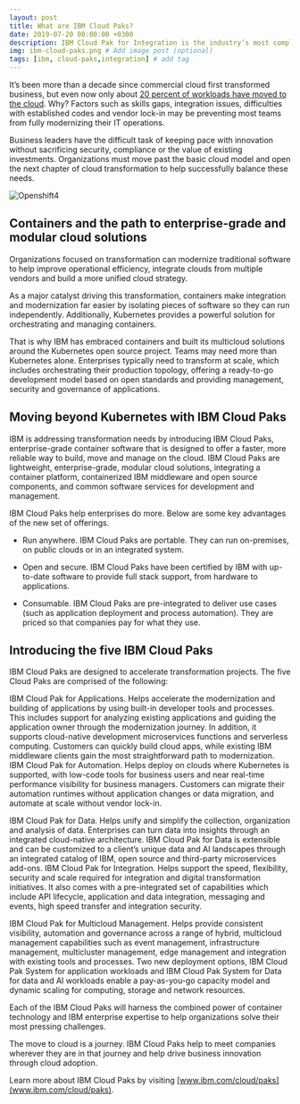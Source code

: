 ```yaml
---
layout: post
title: What are IBM Cloud Paks?
date: 2019-07-20 00:00:00 +0300
description: IBM Cloud Pak for Integration is the industry’s most complete hybrid integration platform. Access all of the integration tools that your team needs to balance traditional and modern styles of integration. Set up the appropriate governance to provide the right level of access to each team member. Use any of the tools alone or together, through a single interface with a single login and dashboard.
img: ibm-cloud-paks.png # Add image post (optional)
tags: [ibm, cloud-paks,integration] # add tag
---
```




It’s been more than a decade since commercial cloud first transformed business, but even now only about [20 percent of workloads have moved to the cloud](https://www.mckinsey.com/industries/high-tech/our-insights/it-as-a-service-from-build-to-consume). Why? Factors such as skills gaps, integration issues, difficulties with established codes and vendor lock-in may be preventing most teams from fully modernizing their IT operations.

Business leaders have the difficult task of keeping pace with innovation without sacrificing security, compliance or the value of existing investments. Organizations must move past the basic cloud model and open the next chapter of cloud transformation to help successfully balance these needs.

![Openshift4](https://1.cms.s81c.com/sites/default/files/2019-06/IBM%20Cloud%20Pak%20for%20Integration%20diagram.jpg)



## Containers and the path to enterprise-grade and modular cloud solutions

Organizations focused on transformation can modernize traditional software to help improve operational efficiency, integrate clouds from multiple vendors and build a more unified cloud strategy.

As a major catalyst driving this transformation, containers make integration and modernization far easier by isolating pieces of software so they can run independently. Additionally, Kubernetes provides a powerful solution for orchestrating and managing containers.

That is why IBM has embraced containers and built its multicloud solutions around the Kubernetes open source project. Teams may need more than Kubernetes alone. Enterprises typically need to transform at scale, which includes orchestrating their production topology, offering a ready-to-go development model based on open standards and providing management, security and governance of applications.


## Moving beyond Kubernetes with IBM Cloud Paks


IBM is addressing transformation needs by introducing IBM Cloud Paks, enterprise-grade container software that is designed to offer a faster, more reliable way to build, move and manage on the cloud. IBM Cloud Paks are lightweight, enterprise-grade, modular cloud solutions, integrating a container platform, containerized IBM middleware and open source components, and common software services for development and management.

IBM Cloud Paks help enterprises do more. Below are some key advantages of the new set of offerings.

- Run anywhere. IBM Cloud Paks are portable. They can run on-premises, on public clouds or in an integrated system.

- Open and secure. IBM Cloud Paks have been certified by IBM with up-to-date software to provide full stack support, from hardware to applications.

- Consumable. IBM Cloud Paks are pre-integrated to deliver use cases (such as application deployment and process automation). They are priced so that companies pay for what they use.


## Introducing the five IBM Cloud Paks

IBM Cloud Paks are designed to accelerate transformation projects. The five Cloud Paks are comprised of the following:

IBM Cloud Pak for Applications. Helps accelerate the modernization and building of applications by using built-in developer tools and processes. This includes support for analyzing existing applications and guiding the application owner through the modernization journey. In addition, it supports cloud-native development microservices functions and serverless computing. Customers can quickly build cloud apps, while existing IBM middleware clients gain the most straightforward path to modernization.
IBM Cloud Pak for Automation. Helps deploy on clouds where Kubernetes is supported, with low-code tools for business users and near real-time performance visibility for business managers. Customers can migrate their automation runtimes without application changes or data migration, and automate at scale without vendor lock-in.

IBM Cloud Pak for Data. Helps unify and simplify the collection, organization and analysis of data. Enterprises can turn data into insights through an integrated cloud-native architecture. IBM Cloud Pak for Data is extensible and can be customized to a client’s unique data and AI landscapes through an integrated catalog of IBM, open source and third-party microservices add-ons.
IBM Cloud Pak for Integration. Helps support the speed, flexibility, security and scale required for integration and digital transformation initiatives. It also comes with a pre-integrated set of capabilities which include API lifecycle, application and data integration, messaging and events, high speed transfer and integration security.

IBM Cloud Pak for Multicloud Management. Helps provide consistent visibility, automation and governance across a range of hybrid, multicloud management capabilities such as event management, infrastructure management, multicluster management, edge management and integration with existing tools and processes.
Two new deployment options, IBM Cloud Pak System for application workloads and IBM Cloud Pak System for Data for data and AI workloads enable a pay-as-you-go capacity model and dynamic scaling for computing, storage and network resources.

Each of the IBM Cloud Paks will harness the combined power of container technology and IBM enterprise expertise to help organizations solve their most pressing challenges.

The move to cloud is a journey. IBM Cloud Paks help to meet companies wherever they are in that journey and help drive business innovation through cloud adoption.

Learn more about IBM Cloud Paks by visiting [www.ibm.com/cloud/paks](www.ibm.com/cloud/paks).